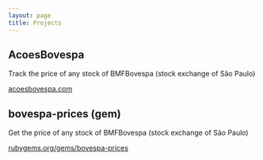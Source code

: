 ```yaml
---
layout: page
title: Projects
---
```


## AcoesBovespa

Track the price of any stock of BMFBovespa (stock exchange of São Paulo)

[acoesbovespa.com](http://www.acoesbovespa.com)

## bovespa-prices (gem)

Get the price of any stock of BMFBovespa (stock exchange of São Paulo)

[rubygems.org/gems/bovespa-prices](https://rubygems.org/gems/bovespa-prices)


